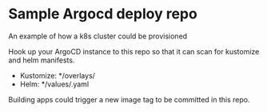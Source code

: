 # Sample Argocd deploy repo

An example of how a k8s cluster could be provisioned

Hook up your ArgoCD instance to this repo so that it can scan for kustomize and helm manifests.

* Kustomize: */overlays/<env>
* Helm: */values/<env>.yaml

Building apps could trigger a new image tag to be committed in this repo.
